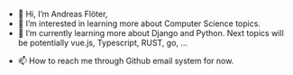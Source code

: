- 👋 Hi, I’m Andreas Flöter,
- 👀 I’m interested in learning more about Computer Science topics. 
- 🌱 I’m currently learning more about Django and Python. Next topics will be potentially vue.js, Typescript, RUST, go, ...
<!--
- 💞️ I’m looking to collaborate on ...
-->
- 📫 How to reach me through Github email system for now.

<!---
AndHam89/AndHam89 is a ✨ special ✨ repository because its `README.md` (this file) appears on your GitHub profile.
You can click the Preview link to take a look at your changes.
--->
